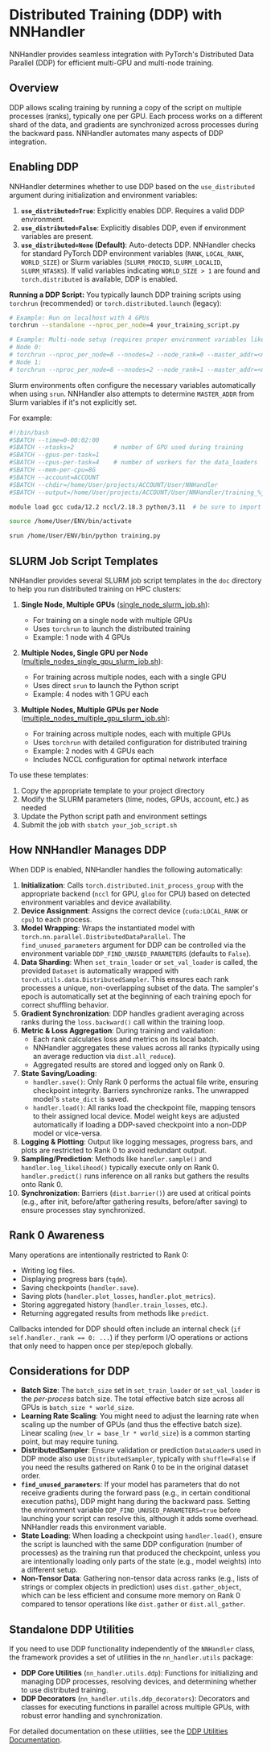 # Distributed Training (DDP) with NNHandler

NNHandler provides seamless integration with PyTorch's Distributed Data Parallel (DDP) for efficient multi-GPU and multi-node training.

## Overview

DDP allows scaling training by running a copy of the script on multiple processes (ranks), typically one per GPU. Each process works on a different shard of the data, and gradients are synchronized across processes during the backward pass. NNHandler automates many aspects of DDP integration.

## Enabling DDP

NNHandler determines whether to use DDP based on the `use_distributed` argument during initialization and environment variables:

1.  **`use_distributed=True`**: Explicitly enables DDP. Requires a valid DDP environment.
2.  **`use_distributed=False`**: Explicitly disables DDP, even if environment variables are present.
3.  **`use_distributed=None` (Default)**: Auto-detects DDP. NNHandler checks for standard PyTorch DDP environment variables (`RANK`, `LOCAL_RANK`, `WORLD_SIZE`) or Slurm variables (`SLURM_PROCID`, `SLURM_LOCALID`, `SLURM_NTASKS`). If valid variables indicating `WORLD_SIZE > 1` are found and `torch.distributed` is available, DDP is enabled.

**Running a DDP Script:**
You typically launch DDP training scripts using `torchrun` (recommended) or `torch.distributed.launch` (legacy):

```bash
# Example: Run on localhost with 4 GPUs
torchrun --standalone --nproc_per_node=4 your_training_script.py

# Example: Multi-node setup (requires proper environment variables like MASTER_ADDR, MASTER_PORT)
# Node 0:
# torchrun --nproc_per_node=8 --nnodes=2 --node_rank=0 --master_addr=<node0_ip> --master_port=12345 your_training_script.py
# Node 1:
# torchrun --nproc_per_node=8 --nnodes=2 --node_rank=1 --master_addr=<node0_ip> --master_port=12345 your_training_script.py
```

Slurm environments often configure the necessary variables automatically when using `srun`. NNHandler also attempts to determine `MASTER_ADDR` from Slurm variables if it's not explicitly set.

For example:
```bash
#!/bin/bash
#SBATCH --time=0-00:02:00
#SBATCH --ntasks=2           # number of GPU used during training
#SBATCH --gpus-per-task=1
#SBATCH --cpus-per-task=4    # number of workers for the data_loaders
#SBATCH --mem-per-cpu=8G
#SBATCH --account=ACCOUNT
#SBATCH --chdir=/home/User/projects/ACCOUNT/User/NNHandler
#SBATCH --output=/home/User/projects/ACCOUNT/User/NNHandler/training_%j.out

module load gcc cuda/12.2 nccl/2.18.3 python/3.11  # be sure to import cuda and nccl if using multiple GPUs.

source /home/User/ENV/bin/activate

srun /home/User/ENV/bin/python training.py
```

## SLURM Job Script Templates

NNHandler provides several SLURM job script templates in the `doc` directory to help you run distributed training on HPC clusters:

1. **Single Node, Multiple GPUs** ([single_node_slurm_job.sh](../single_node_slurm_job.sh)):
   - For training on a single node with multiple GPUs
   - Uses `torchrun` to launch the distributed training
   - Example: 1 node with 4 GPUs

2. **Multiple Nodes, Single GPU per Node** ([multiple_nodes_single_gpu_slurm_job.sh](../multiple_nodes_single_gpu_slurm_job.sh)):
   - For training across multiple nodes, each with a single GPU
   - Uses direct `srun` to launch the Python script
   - Example: 4 nodes with 1 GPU each

3. **Multiple Nodes, Multiple GPUs per Node** ([multiple_nodes_multiple_gpu_slurm_job.sh](../multiple_nodes_multiple_gpu_slurm_job.sh)):
   - For training across multiple nodes, each with multiple GPUs
   - Uses `torchrun` with detailed configuration for distributed training
   - Example: 2 nodes with 4 GPUs each
   - Includes NCCL configuration for optimal network interface

To use these templates:
1. Copy the appropriate template to your project directory
2. Modify the SLURM parameters (time, nodes, GPUs, account, etc.) as needed
3. Update the Python script path and environment settings
4. Submit the job with `sbatch your_job_script.sh`

## How NNHandler Manages DDP

When DDP is enabled, NNHandler handles the following automatically:

1.  **Initialization**: Calls `torch.distributed.init_process_group` with the appropriate backend (`nccl` for GPU, `gloo` for CPU) based on detected environment variables and device availability.
2.  **Device Assignment**: Assigns the correct device (`cuda:LOCAL_RANK` or `cpu`) to each process.
3.  **Model Wrapping**: Wraps the instantiated model with `torch.nn.parallel.DistributedDataParallel`. The `find_unused_parameters` argument for DDP can be controlled via the environment variable `DDP_FIND_UNUSED_PARAMETERS` (defaults to `False`).
4.  **Data Sharding**: When `set_train_loader` or `set_val_loader` is called, the provided `Dataset` is automatically wrapped with `torch.utils.data.DistributedSampler`. This ensures each rank processes a unique, non-overlapping subset of the data. The sampler's epoch is automatically set at the beginning of each training epoch for correct shuffling behavior.
5.  **Gradient Synchronization**: DDP handles gradient averaging across ranks during the `loss.backward()` call within the training loop.
6.  **Metric & Loss Aggregation**: During training and validation:
    *   Each rank calculates loss and metrics on its local batch.
    *   NNHandler aggregates these values across all ranks (typically using an average reduction via `dist.all_reduce`).
    *   Aggregated results are stored and logged only on Rank 0.
7.  **State Saving/Loading**:
    *   `handler.save()`: Only Rank 0 performs the actual file write, ensuring checkpoint integrity. Barriers synchronize ranks. The unwrapped model's `state_dict` is saved.
    *   `handler.load()`: All ranks load the checkpoint file, mapping tensors to their assigned local device. Model weight keys are adjusted automatically if loading a DDP-saved checkpoint into a non-DDP model or vice-versa.
8.  **Logging & Plotting**: Output like logging messages, progress bars, and plots are restricted to Rank 0 to avoid redundant output.
9.  **Sampling/Prediction**: Methods like `handler.sample()` and `handler.log_likelihood()` typically execute only on Rank 0. `handler.predict()` runs inference on all ranks but gathers the results onto Rank 0.
10. **Synchronization**: Barriers (`dist.barrier()`) are used at critical points (e.g., after init, before/after gathering results, before/after saving) to ensure processes stay synchronized.

## Rank 0 Awareness

Many operations are intentionally restricted to Rank 0:

*   Writing log files.
*   Displaying progress bars (`tqdm`).
*   Saving checkpoints (`handler.save`).
*   Saving plots (`handler.plot_losses`, `handler.plot_metrics`).
*   Storing aggregated history (`handler.train_losses`, etc.).
*   Returning aggregated results from methods like `predict`.

Callbacks intended for DDP should often include an internal check (`if self.handler._rank == 0: ...`) if they perform I/O operations or actions that only need to happen once per step/epoch globally.

## Considerations for DDP

*   **Batch Size**: The `batch_size` set in `set_train_loader` or `set_val_loader` is the *per-process* batch size. The total effective batch size across all GPUs is `batch_size * world_size`.
*   **Learning Rate Scaling**: You might need to adjust the learning rate when scaling up the number of GPUs (and thus the effective batch size). Linear scaling (`new_lr = base_lr * world_size`) is a common starting point, but may require tuning.
*   **DistributedSampler**: Ensure validation or prediction `DataLoader`s used in DDP mode also use `DistributedSampler`, typically with `shuffle=False` if you need the results gathered on Rank 0 to be in the original dataset order.
*   **`find_unused_parameters`**: If your model has parameters that do not receive gradients during the forward pass (e.g., in certain conditional execution paths), DDP might hang during the backward pass. Setting the environment variable `DDP_FIND_UNUSED_PARAMETERS=true` before launching your script can resolve this, although it adds some overhead. NNHandler reads this environment variable.
*   **State Loading**: When loading a checkpoint using `handler.load()`, ensure the script is launched with the same DDP configuration (number of processes) as the training run that produced the checkpoint, unless you are intentionally loading only parts of the state (e.g., model weights) into a different setup.
*   **Non-Tensor Data**: Gathering non-tensor data across ranks (e.g., lists of strings or complex objects in prediction) uses `dist.gather_object`, which can be less efficient and consume more memory on Rank 0 compared to tensor operations like `dist.gather` or `dist.all_gather`.

## Standalone DDP Utilities

If you need to use DDP functionality independently of the `NNHandler` class, the framework provides a set of utilities in the `nn_handler.utils` package:

*   **DDP Core Utilities** (`nn_handler.utils.ddp`): Functions for initializing and managing DDP processes, resolving devices, and determining whether to use distributed training.
*   **DDP Decorators** (`nn_handler.utils.ddp_decorators`): Decorators and classes for executing functions in parallel across multiple GPUs, with robust error handling and synchronization.

For detailed documentation on these utilities, see the [DDP Utilities Documentation](utils/ddp_utils.md).
